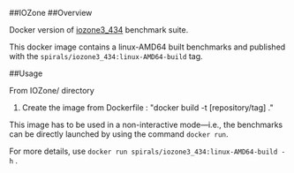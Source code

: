 ##IOZone
##Overview

Docker version of [iozone3_434](www.iozone.org/) benchmark suite.

This docker image contains a linux-AMD64 built benchmarks and published with the `spirals/iozone3_434:linux-AMD64-build` tag.

##Usage

From IOZone/ directory

1. Create the image from Dockerfile : "docker build -t [repository/tag]  ."

This image has to be used in a non-interactive mode—i.e., the benchmarks can be directly launched by using the command `docker run`.

For more details, use `docker run spirals/iozone3_434:linux-AMD64-build -h` .
